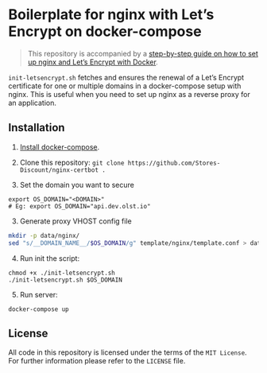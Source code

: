 # Boilerplate for nginx with Let’s Encrypt on docker-compose

> This repository is accompanied by a [step-by-step guide on how to
set up nginx and Let’s Encrypt with Docker](https://medium.com/@pentacent/nginx-and-lets-encrypt-with-docker-in-less-than-5-minutes-b4b8a60d3a71).

`init-letsencrypt.sh` fetches and ensures the renewal of a Let’s
Encrypt certificate for one or multiple domains in a docker-compose
setup with nginx.
This is useful when you need to set up nginx as a reverse proxy for an
application.

## Installation
1. [Install docker-compose](https://docs.docker.com/compose/install/#install-compose).


2. Clone this repository: `git clone https://github.com/Stores-Discount/nginx-certbot .`

3. Set the domain you want to secure

```
export OS_DOMAIN="<DOMAIN>"
# Eg: export OS_DOMAIN="api.dev.olst.io"
```


3. Generate proxy VHOST config file

```bash
mkdir -p data/nginx/
sed "s/__DOMAIN_NAME__/$OS_DOMAIN/g" template/nginx/template.conf > data/nginx/$OS_DOMAIN.conf
```

4. Run init the script:

```
chmod +x ./init-letsencrypt.sh
./init-letsencrypt.sh $OS_DOMAIN
```

5. Run server:

`docker-compose up`


## License
All code in this repository is licensed under the terms of the `MIT License`. For further information please refer to the `LICENSE` file.
